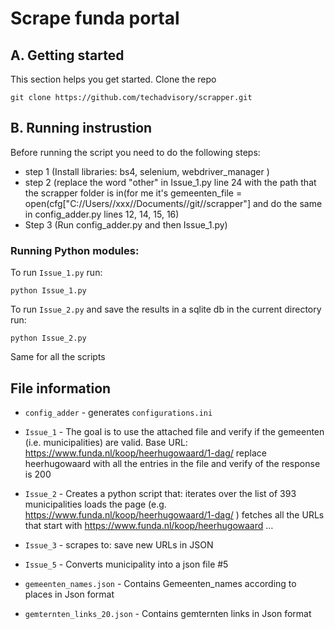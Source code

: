 # Scrape funda portal


## A. Getting started
This section helps you get started.
Clone the repo
```
git clone https://github.com/techadvisory/scrapper.git
```
## B. Running instrustion
Before running the script you need to do the following steps:
- step 1 (Install libraries: bs4, selenium, webdriver_manager  )
- step 2 (replace the word "other" in Issue_1.py line 24 with the path that the scrapper folder is in(for me it's gemeenten_file = open(cfg["C://Users//xxx//Documents//git//scrapper"] and      do the same in config_adder.py lines 12, 14, 15, 16)
- Step 3 (Run config_adder.py and then Issue_1.py)

### Running Python modules:
To run `Issue_1.py` run:
```
python Issue_1.py
```

To run `Issue_2.py` and save the results in a sqlite db in the current directory run:
```
python Issue_2.py
```
Same for all the scripts

## File information

* `config_adder` - generates `configurations.ini`
* `Issue_1` - The goal is to use the attached file and verify if the gemeenten (i.e. municipalities) are valid.
    Base URL: https://www.funda.nl/koop/heerhugowaard/1-dag/  replace heerhugowaard with all the entries in the file and verify of the response is 200 

* `Issue_2` -  Creates a python script that:
     iterates over the list of 393 municipalities
     loads the page (e.g. https://www.funda.nl/koop/heerhugowaard/1-dag/ )
     fetches all the URLs that start with https://www.funda.nl/koop/heerhugowaard …

* `Issue_3` -  scrapes to: save new URLs in JSON

* `Issue_5` - Converts municipality into a json file #5

* `gemeenten_names.json` - Contains Gemeenten_names according to places in Json format

* `gemternten_links_20.json` - Contains gemternten links in Json format
